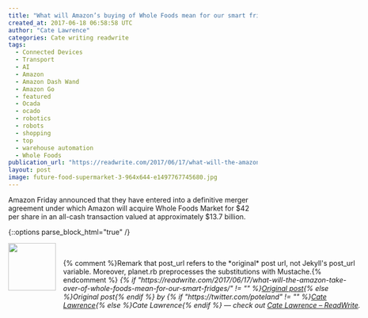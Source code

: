 ```yaml
---
title: "What will Amazon’s buying of Whole Foods mean for our smart fridges?"
created_at: 2017-06-18 06:58:58 UTC
author: "Cate Lawrence"
categories: Cate writing readwrite
tags: 
  - Connected Devices
  - Transport
  - AI
  - Amazon
  - Amazon Dash Wand
  - Amazon Go
  - featured
  - Ocada
  - ocado
  - robotics
  - robots
  - shopping
  - top
  - warehouse automation
  - Whole Foods
publication_url: "https://readwrite.com/2017/06/17/what-will-the-amazon-take-over-of-whole-foods-mean-for-our-smart-fridges/"
layout: post
image: future-food-supermarket-3-964x644-e1497767745680.jpg
---
```

Amazon Friday&nbsp;announced that they have entered into a definitive merger agreement under which Amazon will acquire Whole Foods Market for $42 per share in an all-cash transaction valued at approximately $13.7 billion.


{::options parse_block_html="true" /}
<div class="author">
   <img src="https://www.rss-specifications.com/rss-spec-rss.gif" style="width: 96px; height: 96;">
   <span style="position: absolute; padding: 32px 15px;">{% comment %}Remark that post_url refers to the *original* post url, not Jekyll's post_url variable. Moreover, planet.rb preprocesses the substitutions with Mustache.{% endcomment %}
      <i>{% if "https://readwrite.com/2017/06/17/what-will-the-amazon-take-over-of-whole-foods-mean-for-our-smart-fridges/" != "" %}<a href="https://readwrite.com/2017/06/17/what-will-the-amazon-take-over-of-whole-foods-mean-for-our-smart-fridges/">Original post</a>{% else %}Original post{% endif %} by {% if "https://twitter.com/poteland" != "" %}<a href="https://twitter.com/poteland">Cate Lawrence</a>{% else %}Cate Lawrence{% endif %} &mdash; check out <a href="https://readwrite.com">Cate Lawrence – ReadWrite</a>.</i>
  </span>
</div>
